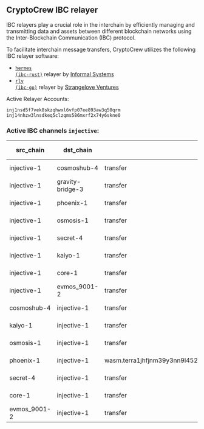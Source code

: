 ## CryptoCrew IBC relayer
IBC relayers play a crucial role in the interchain by efficiently managing and transmitting data and assets between different blockchain networks using the Inter-Blockchain Communication (IBC) protocol.

To facilitate interchain message transfers, CryptoCrew utilizes the following IBC relayer software: 
- <a href="https://github.com/informalsystems/hermes"><code>hermes (ibc-rust)</code></a> relayer by [Informal Systems](https://github.com/informalsystems)
- <a href="https://github.com/cosmos/relayer"><code>rly (ibc-go)</code></a> relayer by [Strangelove Ventures](https://github.com/strangelove-ventures)

Active Relayer Accounts:
```
inj1nsd5f7vek8skzqhwxl6vfp07ee893aw3q50qrm
inj14nhzw3lnsdkeq5clzqms586mxrf2x74y6skne0
```

### Active IBC channels `injective`:
| src_chain | dst_chain | IBC port | IBC channel |
| --------------- | --------------- | ------------ | ------------------- |
| injective-1 | cosmoshub-4 | transfer | channel-1 |
| injective-1 | gravity-bridge-3 | transfer | channel-100 |
| injective-1 | phoenix-1 | transfer | channel-104 |
| injective-1 | osmosis-1 | transfer | channel-8 |
| injective-1 | secret-4 | transfer | channel-88 |
| injective-1 | kaiyo-1 | transfer | channel-98 |
| injective-1 | core-1 | transfer | channel-82 |
| injective-1 | evmos_9001-2 | transfer | channel-83 |
| cosmoshub-4 | injective-1 | transfer | channel-220 |
| kaiyo-1 | injective-1 | transfer | channel-54 |
| osmosis-1 | injective-1 | transfer | channel-122 |
| phoenix-1 | injective-1 | wasm.terra1jhfjnm39y3nn9l4520mdn4k5mw23nz0674c4gsvyrcr90z9tqcvst22fce | channel-91 |
| secret-4 | injective-1 | transfer | channel-23 |
| core-1 | injective-1 | transfer | channel-41 |
| evmos_9001-2 | injective-1 | transfer | channel-10 |